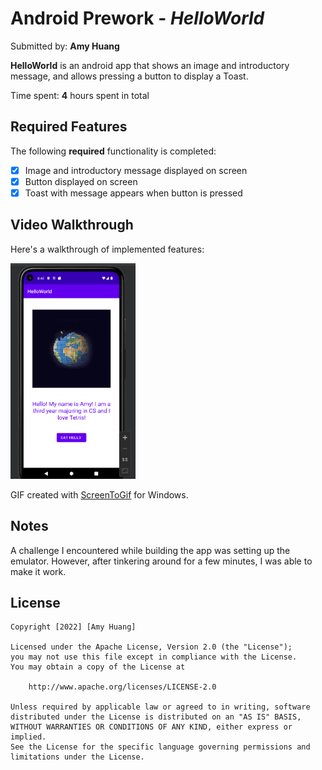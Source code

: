 # Android Prework - *HelloWorld*

Submitted by: **Amy Huang**

**HelloWorld** is an android app that shows an image and introductory message, and allows pressing a button to display a Toast. 

Time spent: **4** hours spent in total

## Required Features

The following **required** functionality is completed:

* [x] Image and introductory message displayed on screen
* [x] Button displayed on screen
* [x] Toast with message appears when button is pressed 

<!-- The following **optional** features are implemented: -->


## Video Walkthrough

Here's a walkthrough of implemented features:

<img src='https://github.com/AmyLHuang/AndriodStudioHelloWorld/blob/main/ASHelloWorld.gif' title='Video Walkthrough' width='200px' alt='Video Walkthrough' />

<!-- Replace this with whatever GIF tool you used! -->
GIF created with [ScreenToGif](https://www.screentogif.com/) for Windows.  
<!-- Other options include:
[Kap](https://getkap.co/) for macOS
[LiceCap](http://www.cockos.com/licecap/)
[peek](https://github.com/phw/peek) for Linux. -->

## Notes

A challenge I encountered while building the app was setting up the emulator. However, after tinkering around for a few minutes, I was able to make it work. 

## License

    Copyright [2022] [Amy Huang]

    Licensed under the Apache License, Version 2.0 (the "License");
    you may not use this file except in compliance with the License.
    You may obtain a copy of the License at

        http://www.apache.org/licenses/LICENSE-2.0

    Unless required by applicable law or agreed to in writing, software
    distributed under the License is distributed on an "AS IS" BASIS,
    WITHOUT WARRANTIES OR CONDITIONS OF ANY KIND, either express or implied.
    See the License for the specific language governing permissions and
    limitations under the License.
